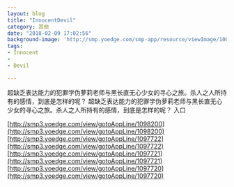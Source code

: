 ```yaml
---
layout: blog
title: "InnocentDevil"
category: 其他
date: "2018-02-09 17:02:56"
background-image: 'http://smp.yoedge.com/smp-app/resource/viewImage/1003298appline.png'
tags:
- Innocent
-  
- Devil

---
```

超缺乏表达能力的犯罪学伪萝莉老师与黑长直无心少女的寻心之旅。杀人之人所持有的感情，到底是怎样的呢？
超缺乏表达能力的犯罪学伪萝莉老师与黑长直无心少女的寻心之旅。杀人之人所持有的感情，到底是怎样的呢？
入口

[http://smp3.yoedge.com/view/gotoAppLine/1098200](http://smp3.yoedge.com/view/gotoAppLine/1098200)
[http://smp3.yoedge.com/view/gotoAppLine/1097722](http://smp3.yoedge.com/view/gotoAppLine/1097722)
[http://smp3.yoedge.com/view/gotoAppLine/1097721](http://smp3.yoedge.com/view/gotoAppLine/1097721)
[http://smp3.yoedge.com/view/gotoAppLine/1097720](http://smp3.yoedge.com/view/gotoAppLine/1097720)

        
